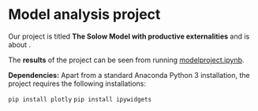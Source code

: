 # Model analysis project

Our project is titled **The Solow Model with productive externalities** and is about .

The **results** of the project can be seen from running [modelproject.ipynb](modelproject.ipynb).

**Dependencies:** Apart from a standard Anaconda Python 3 installation, the project requires the following installations:

``pip install plotly``
``pip install ipywidgets``

